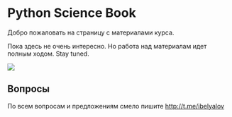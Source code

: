 # Python Science Book

Добро пожаловать на страницу c материалами курса. 

Пока здесь не очень интересно. Но работа над материалам идет полным ходом. Stay tuned.

![](http://www.sixsigmatrainingfree.com/uploads/2/1/7/9/21795380/work-in-progress-wip.jpg)

## Вопросы

По всем вопросам и предложениям смело пишите http://t.me/ibelyalov
